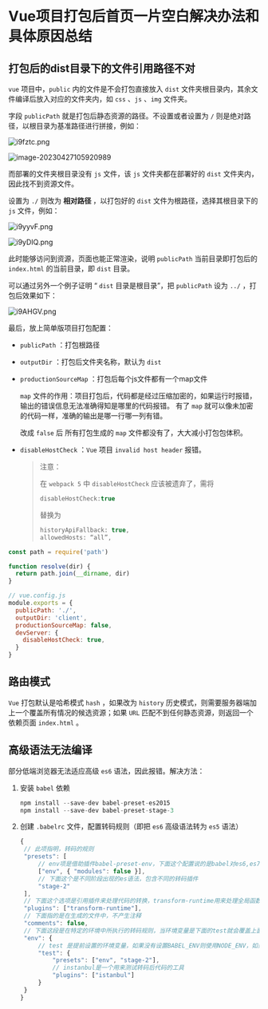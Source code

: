 # Vue项目打包后首页一片空白解决办法和具体原因总结

## 打包后的dist目录下的文件引用路径不对

`vue` 项目中，`public` 内的文件是不会打包直接放入 `dist` 文件夹根目录内，其余文件编译后放入对应的文件夹内，如 `css` 、`js` 、`img` 文件夹。

字段 `publicPath` 就是打包后静态资源的路径。不设置或者设置为 `/` 则是绝对路径，以根目录为基准路径进行拼接，例如：

![i9fztc.png](https://i.328888.xyz/2023/04/27/i9fztc.png)

![image-20230427105920989](C:\Users\Administrator\AppData\Roaming\Typora\typora-user-images\image-20230427105920989.png)

而部署的文件夹根目录没有 `js` 文件，该 `js` 文件夹都在部署好的 `dist` 文件夹内，因此找不到资源文件。

设置为 `./` 则改为 **相对路径** ，以打包好的 `dist` 文件为根路径，选择其根目录下的 `js` 文件，例如：

![i9yyvF.png](https://i.328888.xyz/2023/04/27/i9yyvF.png)

![i9yDIQ.png](https://i.328888.xyz/2023/04/27/i9yDIQ.png)

此时能够访问到资源，页面也能正常渲染，说明 `publicPath` 当前目录即打包后的 `index.html` 的当前目录，即 `dist` 目录。

可以通过另外一个例子证明 “ `dist` 目录是根目录”，把 `publicPath` 设为 `../` ，打包后效果如下：

![i9AHGV.png](https://i.328888.xyz/2023/04/27/i9AHGV.png)

最后，放上简单版项目打包配置：

- `publicPath` ：打包根路径

- `outputDir` ：打包后文件夹名称，默认为 `dist` 

- `productionSourceMap` ：打包后每个js文件都有一个map文件

  `map` 文件的作用：项目打包后，代码都是经过压缩加密的，如果运行时报错，输出的错误信息无法准确得知是哪里的代码报错。 有了 `map` 就可以像未加密的代码一样，准确的输出是哪一行哪一列有错。

  改成 `false` 后 所有打包生成的 `map` 文件都没有了，大大减小打包包体积。

- `disableHostCheck` ：`Vue` 项目 `invalid host header` 报错。

  > 注意：
  >
  > 在 `webpack 5` 中 `disableHostCheck` 应该被遗弃了，需将
  >
  > ```js
  > disableHostCheck:true
  > ```
  >
  > 替换为
  >
  > ```js
  > historyApiFallback: true,
  > allowedHosts: “all”,
  > ```

```js
const path = require('path')

function resolve(dir) {
  return path.join(__dirname, dir)
}

// vue.config.js
module.exports = {
  publicPath: './',
  outputDir: 'client',
  productionSourceMap: false,
  devServer: {
    disableHostCheck: true,
  }
}
```

## 路由模式

`Vue` 打包默认是哈希模式 `hash` ，如果改为 `history` 历史模式，则需要服务器端加上一个覆盖所有情况的候选资源；如果 `URL` 匹配不到任何静态资源，则返回一个依赖页面 `index.html` 。

## 高级语法无法编译

部分低端浏览器无法适应高级 `es6` 语法，因此报错。解决方法：

1. 安装 `babel` 依赖

   ```js
   npm install --save-dev babel-preset-es2015
   npm install --save-dev babel-preset-stage-3
   ```

2. 创建 `.babelrc` 文件，配置转码规则（即把 `es6` 高级语法转为 `es5` 语法）

   ```js
   {
   	// 此项指明，转码的规则
   	"presets": [
   		// env项是借助插件babel-preset-env，下面这个配置说的是babel对es6,es7,es8进行转码，并且设置amd,commonjs这样的模块化文件，不进行转码
   		["env", { "modules": false }],
   		// 下面这个是不同阶段出现的es语法，包含不同的转码插件
   		"stage-2"
   	],
   	// 下面这个选项是引用插件来处理代码的转换，transform-runtime用来处理全局函数和优化babel编译
   	"plugins": ["transform-runtime"],
   	// 下面指的是在生成的文件中，不产生注释
   	"comments": false,
   	// 下面这段是在特定的环境中所执行的转码规则，当环境变量是下面的test就会覆盖上面的设置
   	"env": {
   		// test 是提前设置的环境变量，如果没有设置BABEL_ENV则使用NODE_ENV，如果都没有设置默认就是development
   		"test": {
   			"presets": ["env", "stage-2"],
   			// instanbul是一个用来测试转码后代码的工具
   			"plugins": ["istanbul"]
   		}
   	}
   }
   ```


